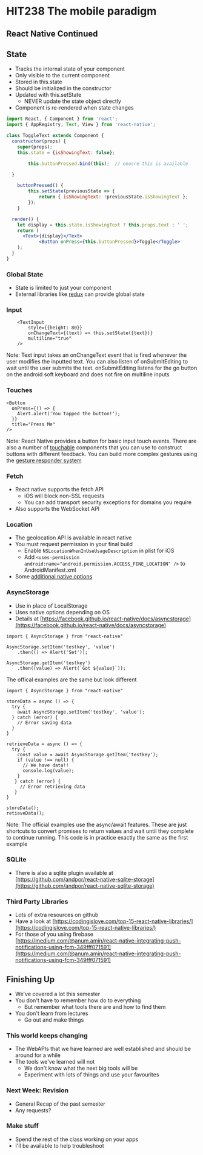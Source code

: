<!-- .slide: data-background-image="../images/bg-smartphone.jpg" -->
# HIT238 The mobile paradigm



<!-- .slide: data-background-image="../images/bg-smartphone.jpg" -->
## React Native Continued



<!-- .slide: data-background-image="../images/bg-smartphone.jpg" -->
## State
* Tracks the internal state of your component
* Only visible to the current component
* Stored in this.state
* Should be initialized in the constructor
* Updated with this.setState
	* NEVER update the state object directly
* Component is re-rendered when state changes


<!-- .slide: data-background-image="../images/bg-smartphone.jpg" -->
```jsx
import React, { Component } from 'react';
import { AppRegistry, Text, View } from 'react-native';

class ToggleText extends Component {
  constructor(props) {
    super(props);
    this.state = {isShowingText: false};

		this.buttonPressed.bind(this);	// enusre this is available

  }

	buttonPressed() {
		this.setState(previousState => {
			return { isShowingText: !previousState.isShowingText };
		});
	}

  render() {
    let display = this.state.isShowingText ? this.props.text : ' ';
    return (
      <Text>{display}</Text>
			<Button onPress={this.buttonPressed}>Toggle</Toggle>
    );
  }
}
```


<!-- .slide: data-background-image="../images/bg-smartphone.jpg" -->
### Global State
* State is limited to just your component
* External libraries like [redux](https://redux.js.org/) can provide global state


<!-- .slide: data-background-image="../images/bg-smartphone.jpg" -->
### Input
```
	<TextInput
		style={{height: 80}}
		onChangeText={(text) => this.setState({text})}
		multiline="true"
	/>
```

Note: Text input takes an onChangeText event that is fired whenever the user modifies the inputted text. You can also listen of onSubmitEditing to wait until the user submits the text. onSubmitEditing listens for the go button on the android soft keyboard and does not fire on multiline inputs


<!-- .slide: data-background-image="../images/bg-smartphone.jpg" -->
### Touches
```
<Button
  onPress={() => {
    Alert.alert('You tapped the button!');
  }}
  title="Press Me"
/>
```

Note: React Native provides a button for basic input touch events. There are also a number of [touchable](https://facebook.github.io/react-native/docs/handling-touches) components that you can use to construct buttons with different feedback. You can build more complex gestures using the [gesture responder system](https://facebook.github.io/react-native/docs/gesture-responder-system)


<!-- .slide: data-background-image="../images/bg-smartphone.jpg" -->
### Fetch
* React native supports the fetch API
	* iOS will block non-SSL requests
	* You can add transport security exceptions for domains you require
* Also supports the WebSocket API


<!-- .slide: data-background-image="../images/bg-smartphone.jpg" -->
### Location
* The geolocation API is available in react native
* You must request permission in your final build
	* Enable `NSLocationWhenInUseUsageDescription` in plist for iOS
	* Add `<uses-permission android:name="android.permission.ACCESS_FINE_LOCATION" />` to AndroidManifest.xml
* Some [additional native options](https://facebook.github.io/react-native/docs/geolocation)


<!-- .slide: data-background-image="../images/bg-smartphone.jpg" -->
### AsyncStorage
* Use in place of LocalStorage
* Uses native options depending on OS
* Details at [https://facebook.github.io/react-native/docs/asyncstorage](https://facebook.github.io/react-native/docs/asyncstorage)


<!-- .slide: data-background-image="../images/bg-smartphone.jpg" -->
```
import { AsyncStorage } from "react-native"

AsyncStorage.setItem('testkey', 'value')
	.then(() => Alert('Set'));

AsyncStorage.getItem('testkey')
	.then((value) => Alert(`Got ${value}`));
```


<!-- .slide: data-background-image="../images/bg-smartphone.jpg" -->
The offical examples are the same but look different

```
import { AsyncStorage } from "react-native"

storeData = async () => {
  try {
    await AsyncStorage.setItem('testkey', 'value');
  } catch (error) {
    // Error saving data
  }
}

retrieveData = async () => {
  try {
    const value = await AsyncStorage.getItem('testkey');
    if (value !== null) {
      // We have data!!
      console.log(value);
    }
   } catch (error) {
     // Error retrieving data
   }
}

storeData();
retieveData();

```

Note:
The official examples use the async/await features. These are just shortcuts to convert promises to return values and wait until they complete to continue running. This code is in practice exactly the same as the first example


<!-- .slide: data-background-image="../images/bg-smartphone.jpg" -->
### SQLite
* There is also a sqlite plugin available at [https://github.com/andpor/react-native-sqlite-storage](https://github.com/andpor/react-native-sqlite-storage)


<!-- .slide: data-background-image="../images/bg-smartphone.jpg" -->
### Third Party Libraries
* Lots of extra resources on github
* Have a look at [https://codingislove.com/top-15-react-native-libraries/](https://codingislove.com/top-15-react-native-libraries/)
* For those of you using firebase [https://medium.com/@anum.amin/react-native-integrating-push-notifications-using-fcm-349fff071591](https://medium.com/@anum.amin/react-native-integrating-push-notifications-using-fcm-349fff071591)



<!-- .slide: data-background-image="../images/bg-smartphone.jpg" -->
## Finishing Up
* We've covered a lot this semester
* You don't have to remember how do to everything
	* But remember what tools there are and how to find them
* You don't learn from lectures
	* Go out and make things


<!-- .slide: data-background-image="../images/bg-smartphone.jpg" -->
### This world keeps changing
* The WebAPIs that we have learned are well established and should be around for a while
* The tools we've learned will not
	* We don't know what the next big tools will be
	* Experiment with lots of things and use your favourites


<!-- .slide: data-background-image="../images/bg-smartphone.jpg" -->
### Next Week: Revision
* General Recap of the past semester
* Any requests?


<!-- .slide: data-background-image="../images/bg-smartphone.jpg" -->
### Make stuff
* Spend the rest of the class working on your apps
* I'll be available to help troubleshoot

